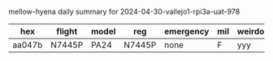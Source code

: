 mellow-hyena daily summary for 2024-04-30-vallejo1-rpi3a-uat-978

|hex|flight|model|reg|emergency|mil|weirdo|
|--|--|--|--|--|--|--|
|aa047b|N7445P|PA24|N7445P|none|F|yyy|
